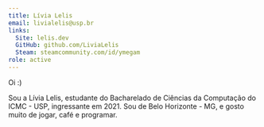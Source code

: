 ```yaml
---
title: Lívia Lelis
email: livialelis@usp.br
links:
  Site: lelis.dev
  GitHub: github.com/LiviaLelis
  Steam: steamcommunity.com/id/ymegam
role: active
---
```


Oi :)

Sou a Lívia Lelis, estudante do Bacharelado de Ciências da Computação do ICMC -
USP, ingressante em 2021. Sou de Belo Horizonte - MG, e gosto muito de jogar,
café e programar.

